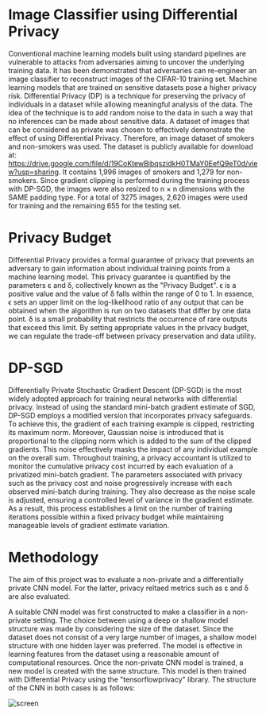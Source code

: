 # Image Classifier using Differential Privacy
Conventional machine learning models built using standard pipelines are vulnerable to attacks from adversaries aiming to uncover the underlying training data. It has been demonstrated that adversaries can re-engineer an image classifier to reconstruct images of the CIFAR-10 training set. Machine learning models that are trained on sensitive datasets pose a higher privacy risk. Differential Privacy (DP) is a technique for preserving the privacy of individuals in a dataset while allowing meaningful analysis of the data. The idea of the technique is to add random noise to the data in such a way that no inferences can be made about sensitive data. A dataset of images that can be considered as private was chosen to effectively demonstrate the effect of using Differential Privacy. Therefore, an image dataset of smokers and non-smokers was used. The dataset is publicly available for download at: https://drive.google.com/file/d/19CoKtewBibqszidkH0TMaY0EefQ9eT0d/view?usp=sharing. It contains 1,996 images of smokers and 1,279 for non-smokers. Since gradient clipping is performed during the training process with DP-SGD, the images were also resized to n × n dimensions with the SAME padding type. For a total of 3275 images, 2,620 images were used for training and the remaining 655 for the testing set.

# Privacy Budget
Differential Privacy provides a formal guarantee of privacy that prevents an adversary to gain information about individual training points from a machine learning model. This privacy guarantee is quantified by the parameters ε and δ, collectively known as the "Privacy Budget". ϵ is a positive value and the value of δ falls within the range of 0 to 1. In essence, ϵ sets an upper limit on the log-likelihood ratio of any output that can be obtained when the algorithm is run on two datasets that differ by one data point. δ is a small probability that restricts the occurrence of rare outputs that exceed this limit. By setting appropriate values in the privacy budget, we can regulate the trade-off between privacy preservation and data utility.

# DP-SGD
Differentially Private Stochastic Gradient Descent (DP-SGD) is the most widely adopted approach for training neural networks with differential privacy. Instead of using the standard mini-batch gradient estimate of SGD, DP-SGD employs a modified version that incorporates privacy safeguards. To achieve this, the gradient of each training example is clipped, restricting its maximum norm. Moreover, Gaussian noise is introduced that is proportional to the clipping norm which is added to the sum of the clipped gradients. This noise effectively masks the impact of any individual example on the overall sum. Throughout training, a privacy accountant is utilized to monitor the cumulative privacy cost incurred by each evaluation of a privatized mini-batch gradient. The parameters associated with privacy such as the privacy cost and noise progressively increase with each observed mini-batch during training. They also decrease as the noise scale is adjusted, ensuring a controlled level of variance in the gradient estimate. As a result, this process establishes a limit on the number of training iterations possible within a fixed privacy budget while maintaining manageable levels of gradient estimate variation.

# Methodology
The aim of this project was to evaluate a non-private and a differentially private CNN model. For the latter, privacy reltaed metrics such as ε and δ are also evaluated.

A suitable CNN model was first constructed to make a classifier in a non-private setting. The choice between using a deep or shallow model structure was made by considering the size of the dataset. Since the dataset does not consist of a very large number of images, a shallow model structure with one hidden layer was preferred. The model is effective in learning features from the dataset using a reasonable amount of computational resources. Once the non-private CNN model is trained, a new model is created with the same structure. This model is then trained with Differential Privacy using the "tensorflowprivacy" library. The structure of the CNN in both cases is as follows:

![screen](https://github.com/Shahrukh95/Image-Classifier-using-Differential-Privacy/assets/20930898/211476df-dc0e-4a31-afa2-76f4daf83dd5)


